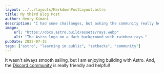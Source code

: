 ```yaml
---
layout: ../../layouts/MarkdownPostLayout.astro
title: My third Blog Post
author: Henry Kimani
description: "I had some challanges, but asking the community really helped!"
image: 
    url: "https://docs.astro.build/assets/rays.webp"
    alt: "The Astro logo on a dark background with rainbow rays."
pubDate: 2022-07-15
tags: ["astro", "learning in public", "setbacks", "community"]
---
```


It wasn't always smooth sailing, but I am enjoying building with Astro. And, 
the [Discord community](https://astro.build/chat) is really friendly and helpful!


